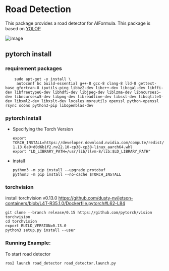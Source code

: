 # Road Detection
This package provides a road detector for AIFormula.
This package is based on [YOLOP](https://github.com/hustvl/YOLOP)

![image](https://github.com/user-attachments/assets/078b5c81-7e08-4ad7-9dc2-9ec09a537de5)

## pytorch install

### requirement packages

```
    sudo apt-get -y install \
     autoconf bc build-essential g++-8 gcc-8 clang-8 lld-8 gettext-base gfortran-8 iputils-ping libbz2-dev libc++-dev libcgal-dev libffi-dev libfreetype6-dev libhdf5-dev libjpeg-dev liblzma-dev libncurses5-dev libncursesw5-dev libpng-dev libreadline-dev libssl-dev libsqlite3-dev libxml2-dev libxslt-dev locales moreutils openssl python-openssl rsync scons python3-pip libopenblas-dev
```

### pytorch install
* Specifying the Torch Version

    ```
    export TORCH_INSTALL=https://developer.download.nvidia.com/compute/redist/jp/v502/pytorch/torch-1.13.0a0+d0d6b1f2.nv22.10-cp38-cp38-linux_aarch64.whl
    export "LD_LIBRARY_PATH=/usr/lib/llvm-8/lib:$LD_LIBRARY_PATH"
    ```

* install

    ```
    python3 -m pip install --upgrade protobuf
    python3 -m pip install --no-cache $TORCH_INSTALL
    ```

### torchvision

install torchvision v0.13.0
https://github.com/dusty-nv/jetson-containers/blob/L4T-R35.1.0/Dockerfile.pytorch#L62-L84

```
git clone --branch release/0.15 https://github.com/pytorch/vision torchvision
cd torchvision
export BUILD_VERSION=0.13.0
python3 setup.py install --user
```
### Running Example:
To start road detector
```
ros2 launch road_detector road_detector.launch.py
```
